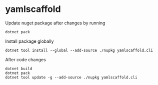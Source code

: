 # yamlscaffold
Update nuget package after changes by running

`dotnet pack`

Install package globally

`dotnet tool install --global --add-source ./nupkg yamlscaffold.cli`

After code changes
```
dotnet build
dotnet pack
dotnet tool update -g --add-source ./nupkg yamlscaffold.cli
```
